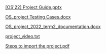 [[OS'22] Project Guide.pptx](https://github.com/Eman-Moutaz/Operating-Systems-FOS-Kernel-Project/files/9395977/OS.22.Project.Guide.pptx)

[OS_project Testing Cases.docx](https://github.com/Eman-Moutaz/Operating-Systems-FOS-Kernel-Project/files/9395979/OS_project.Testing.Cases.docx)

[OS_project_2022_term2_documentation.docx](https://github.com/Eman-Moutaz/Operating-Systems-FOS-Kernel-Project/files/9395980/OS_project_2022_term2_documentation.docx)

[project_video.txt](https://github.com/Eman-Moutaz/Operating-Systems-FOS-Kernel-Project/files/9395981/project_video.txt)

[Steps to import the project.pdf](https://github.com/Eman-Moutaz/Operating-Systems-FOS-Kernel-Project/files/9395982/Steps.to.import.the.project.pdf)

